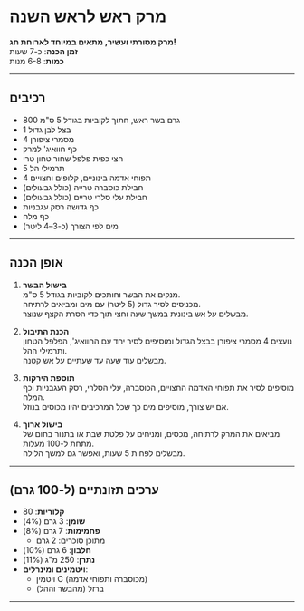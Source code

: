# מרק ראש לראש השנה

**מרק מסורתי ועשיר, מתאים במיוחד לארוחת חג!**  
**זמן הכנה**: כ-7 שעות  
**כמות**: 6-8 מנות  

---

## רכיבים

- 800 גרם בשר ראש, חתוך לקוביות בגודל 5 ס"מ  
- 1 בצל לבן גדול  
- 4 מסמרי ציפורן  
- כף חוואיג' למרק  
- חצי כפית פלפל שחור טחון טרי  
- 5 תרמילי הל  
- 4 תפוחי אדמה בינוניים, קלופים וחצויים  
- חבילת כוסברה טרייה (כולל גבעולים)  
- חבילת עלי סלרי טריים (כולל גבעולים)  
- כף גדושה רסק עגבניות  
- כף מלח  
- מים לפי הצורך (כ-3–4 ליטר)  

---

## אופן הכנה

1. **בישול הבשר**  
   מנקים את הבשר וחותכים לקוביות בגודל 5 ס"מ.  
   מכניסים לסיר גדול (5 ליטר) עם מים ומביאים לרתיחה.  
   מבשלים על אש בינונית במשך שעה וחצי תוך כדי הסרת הקצף שנוצר.

2. **הכנת התיבול**  
   נועצים 4 מסמרי ציפורן בבצל הגדול ומוסיפים לסיר יחד עם החוואיג', הפלפל הטחון ותרמילי ההל.  
   מבשלים עוד שעה עד שעתיים על אש קטנה.

3. **תוספת הירקות**  
   מוסיפים לסיר את תפוחי האדמה החצויים, הכוסברה, עלי הסלרי, רסק העגבניות וכף המלח.  
   אם יש צורך, מוסיפים מים כך שכל המרכיבים יהיו מכוסים בנוזל.

4. **בישול ארוך**  
   מביאים את המרק לרתיחה, מכסים, ומניחים על פלטת שבת או בתנור בחום של מתחת ל-100 מעלות.  
   מבשלים לפחות 5 שעות, ואפשר גם למשך הלילה.

---

## ערכים תזונתיים (ל-100 גרם)

- **קלוריות**: 80  
- **שומן**: 3 גרם (4%)  
- **פחמימות**: 7 גרם (8%)  
  - מתוכן סוכרים: 2 גרם  
- **חלבון**: 6 גרם (10%)  
- **נתרן**: 250 מ"ג (11%)  
- **ויטמינים ומינרלים**:  
  - ויטמין C (מכוסברה ותפוחי אדמה)  
  - ברזל (מהבשר וההל)

---

